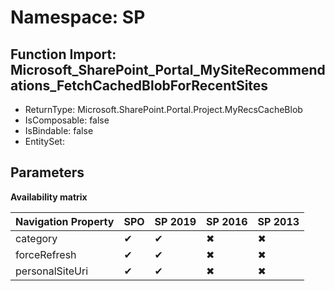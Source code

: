 # Namespace: SP

## Function Import: Microsoft_SharePoint_Portal_MySiteRecommendations_FetchCachedBlobForRecentSites

- ReturnType: Microsoft.SharePoint.Portal.Project.MyRecsCacheBlob
- IsComposable: false
- IsBindable: false
- EntitySet: 

## Parameters

**Availability matrix**

Navigation Property | SPO | SP 2019 | SP 2016 | SP 2013
----------|-----|---------|---------|--------
category | ✔ | ✔ | ✖ | ✖
forceRefresh | ✔ | ✔ | ✖ | ✖
personalSiteUri | ✔ | ✔ | ✖ | ✖
